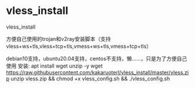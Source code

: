 # vless_install
vless_install

方便自己使用的trojan和v2ray安装脚本（支持vless+ws+tls,vless+tcp+tls,vmess+ws+tls,vmess+tcp+tls）

debian10支持，ubuntu20.04支持，centos不支持，懒……，只是为了方便自己使用
安装:
apt install wget unzip -y
wget https://raw.githubusercontent.com/kakaruoterl/vless_install/master/vless.zip
unzip vless.zip && chmod +x vless_config.sh && ./vless_config.sh
